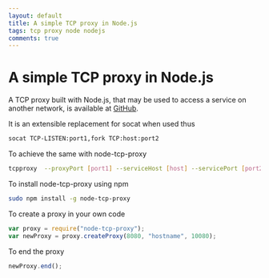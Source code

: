 ```yaml
---
layout: default
title: A simple TCP proxy in Node.js
tags: tcp proxy node nodejs
comments: true
---
```

# A simple TCP proxy in Node.js

A TCP proxy built with Node.js, that may be used to access a service on another network, is available at [GitHub](https://github.com/tewarid/node-tcp-proxy).

It is an extensible replacement for socat when used thus

```bash
socat TCP-LISTEN:port1,fork TCP:host:port2
```

To achieve the same with node-tcp-proxy

```bash
tcpproxy  --proxyPort [port1] --serviceHost [host] --servicePort [port2]
```

To install node-tcp-proxy using npm

```bash
sudo npm install -g node-tcp-proxy
```

To create a proxy in your own code

```javascript
var proxy = require("node-tcp-proxy");
var newProxy = proxy.createProxy(8080, "hostname", 10080);
```

To end the proxy

```javascript
newProxy.end();
```
